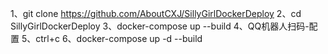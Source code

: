 1、git clone  https://github.com/AboutCXJ/SillyGirlDockerDeploy
2、cd SillyGirlDockerDeploy
3、docker-compose up  --build
4、QQ机器人扫码-配置
5、ctrl+c
6、docker-compose up  -d  --build
